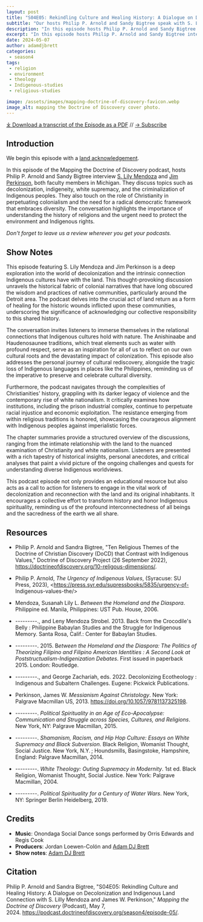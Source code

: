 ```yaml
---
layout: post
title: "S04E05: Rekindling Culture and Healing History: A Dialogue on Decolonization and Indigenous Land Connection" 
subtitle: "Our hosts Philip P. Arnold and Sandy Bigtree speak with S. Lilly Mendoza and James W. Perkinson"
description: "In this episode hosts Philip P. Arnold and Sandy Bigtree interview S. Lily Mendoza and Jim Perkinson, both faculty members in Michigan. They discuss topics such as decolonization, indigeneity, white supremacy, and the criminalization of Indigenous peoples."
excerpt: "In this episode hosts Philip P. Arnold and Sandy Bigtree interview S. Lily Mendoza and Jim Perkinson, both faculty members in Michigan. They discuss topics such as decolonization, indigeneity, white supremacy, and the criminalization of Indigenous peoples."
date: 2024-05-07
author: adamdjbrett
categories: 
 - season4
tags: 
 - religion
 - environment
 - theology
 - Indigenous-studies
 - religious-studies

image: /assets/images/mapping-doctrine-of-discovery-favicon.webp
image_alt: mapping the Doctrine of Discovery cover photo.
---
```

<div id="buzzsprout-player-14999974"></div><script src="https://www.buzzsprout.com/1926214/14999974-s04e05-rekindling-culture-and-healing-history-a-dialogue-on-decolonization-and- Indigenous-land-connection.js?container_id=buzzsprout-player-14999974&player=small" type="text/javascript" charset="utf-8"></script>


[⤓ Download a transcript of the Episode as a PDF](/assets/pdfs/S04E05-Rekindling-Culture-and-Healing-History.pdf) // [→ Subscribe](/subscribe/)

## Introduction

We begin this episode with a [land acknowledgement](https://podcast.doctrineofdiscovery.org/land/).

In this episode of the Mapping the Doctrine of Discovery podcast, hosts Philip P. Arnold and Sandy Bigtree interview [S. Lily Mendoza](https://oakland.edu/cj/faculty/mendoza/) and [Jim Perkinson](https://etseminary.academia.edu/JamesJimPerkinson), both faculty members in Michigan. They discuss topics such as decolonization, indigeneity, white supremacy, and the criminalization of Indigenous peoples. They also touch on the role of Christianity in perpetuating colonialism and the need for a radical democratic framework that embraces diversity. The conversation highlights the importance of understanding the history of religions and the urgent need to protect the environment and Indigenous rights.

*Don't forget to leave us a review wherever you get your podcasts.*

## Show Notes
<p>This episode featuring S. Lily Mendoza and Jim Perkinson is a deep exploration into the world of decolonization and the intrinsic connection Indigenous cultures have with the land. This thought-provoking discussion unravels the historical fabric of colonial narratives that have long obscured the wisdom and practices of native communities, particularly around the Detroit area. The podcast delves into the crucial act of land return as a form of healing for the historic wounds inflicted upon these communities, underscoring the significance of acknowledging our collective responsibility to this shared history.</p>

<p>The conversation invites listeners to immerse themselves in the relational connections that Indigenous cultures hold with nature. The Anishinaabe and Haudenosaunee traditions, which treat elements such as water with profound respect, serve as an inspiration for all of us to reflect on our own cultural roots and the devastating impact of colonization. This episode also addresses the personal journey of cultural rediscovery, alongside the tragic loss of Indigenous languages in places like the Philippines, reminding us of the imperative to preserve and celebrate cultural diversity.</p>

<p>Furthermore, the podcast navigates through the complexities of Christianities' history, grappling with its darker legacy of violence and the contemporary rise of white nationalism. It critically examines how institutions, including the prison industrial complex, continue to perpetuate racial injustice and economic exploitation. The resistance emerging from within religious traditions is honored, showcasing the courageous alignment with Indigenous peoples against imperialistic forces.</p>

<p>The chapter summaries provide a structured overview of the discussions, ranging from the intimate relationship with the land to the nuanced examination of Christianity and white nationalism. Listeners are presented with a rich tapestry of historical insights, personal anecdotes, and critical analyses that paint a vivid picture of the ongoing challenges and quests for understanding diverse Indigenous worldviews.</p>

<p>This podcast episode not only provides an educational resource but also acts as a call to action for listeners to engage in the vital work of decolonization and reconnection with the land and its original inhabitants. It encourages a collective effort to transform history and honor Indigenous spirituality, reminding us of the profound interconnectedness of all beings and the sacredness of the earth we all share.</p>

## Resources
- Philip P. Arnold and Sandra Bigtree, "Ten Religious Themes of the Doctrine of Christian Discovery (DoCD) that Contrast with Indigenous Values," Doctrine of Discovery Project (26 September 2022), <https://doctrineofdiscovery.org/10-religous-dimensions/>.

- Philip P. Arnold, _The Urgency of Indigenous Values_, (Syracuse: SU Press, 2023), <https://press.syr.edu/supressbooks/5835/urgency-of- Indigenous-values-the/>

- Mendoza, Susanah Lily L. *Between the Homeland and the Diaspora*. Philippine ed. Manila, Philippines: UST Pub. House, 2006.

- ---------., and Leny Mendoza Strobel. 2013. Back from the Crocodile's Belly : Philippine Babaylan Studies and the Struggle for Indigenous Memory. Santa Rosa, Calif.: Center for Babaylan Studies.

- ---------. 2015. B*etween the Homeland and the Diaspora: The Politics of Theorizing Filipino and Filipino American Identities : A Second Look at Poststructualism-Indigenization Debates*. First issued in paperback 2015. London: Routledge.

- ---------., and George Zachariah, eds. 2022. Decolonizing Ecotheology : Indigenous and Subaltern Challenges. Eugene: Pickwick Publications.

- Perkinson, James W. *Messianism Against Christology*. New York: Palgrave Macmillan US, 2013. https://doi.org/10.1057/9781137325198.

- ---------. *Political Spirituality in an Age of Eco-Apocalypse: Communication and Struggle across Species, Cultures, and Religions*. New York, NY: Palgrave Macmillan, 2015.

- ---------. *Shamanism, Racism, and Hip Hop Culture: Essays on White Supremacy and Black Subversion*. Black Religion, Womanist Thought, Social Justice. New York, N.Y. ; Houndsmills, Basingstoke, Hampshire, England: Palgrave Macmillan, 2014.

- ---------. *White Theology: Outing Supremacy in Modernity*. 1st ed. Black Religion, Womanist Thought, Social Justice. New York: Palgrave Macmillan, 2004.

- ---------. *Political Spirituality for a Century of Water Wars*. New York, NY: Springer Berlin Heidelberg, 2019.


## Credits

- **Music**: Onondaga Social Dance songs performed by Orris Edwards and Regis Cook
- **Producers**: Jordan Loewen-Colón and [Adam DJ Brett](https://adamdjbrett.com)
- **Show notes**: [Adam DJ Brett](https://adamdjbrett.com)

## Citation

Philip P. Arnold and Sandra Bigtree, "S04E05: Rekindling Culture and Healing History: A Dialogue on Decolonization and Indigenous Land Connection with S. Lilly Mendoza and James W. Perkinson," _Mapping the Doctrine of Discovery_ (Podcast), May 7, 2024. <https://podcast.doctrineofdiscovery.org/season4/episode-05/>.